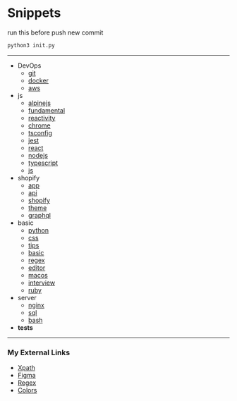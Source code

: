 
# Snippets

run this before push new commit

```bash
python3 init.py
```

---

- DevOps
  - [git](./DevOps/Git.md)
  - [docker](./DevOps/Docker.md)
  - [aws](./DevOps/AWS.md)
- js
  - [alpinejs](./js/Alpinejs.md)
  - [fundamental](./js/Fundamental.md)
  - [reactivity](./js/Reactivity.md)
  - [chrome](./js/Chrome.md)
  - [tsconfig](./js/Tsconfig.md)
  - [jest](./js/Jest.md)
  - [react](./js/React.md)
  - [nodejs](./js/Nodejs.md)
  - [typescript](./js/Typescript.md)
  - [js](./js/Js.md)
- shopify
  - [app](./shopify/App.md)
  - [api](./shopify/Api.md)
  - [shopify](./shopify/Shopify.md)
  - [theme](./shopify/Theme.md)
  - [graphql](./shopify/Graphql.md)
- basic
  - [python](./basic/Python.md)
  - [css](./basic/CSS.md)
  - [tips](./basic/Tips.md)
  - [basic](./basic/Basic.md)
  - [regex](./basic/Regex.md)
  - [editor](./basic/Editor.md)
  - [macos](./basic/MacOS.md)
  - [interview](./basic/interview.md)
  - [ruby](./basic/Ruby.md)
- server
  - [nginx](./server/Nginx.md)
  - [sql](./server/SQL.md)
  - [bash](./server/Bash.md)
- __tests__

---

### My External Links
 - [Xpath](http://xpather.com/)
 - [Figma](https://www.figma.com/file/GAMKg6zWYqYId04ICOHOPq/funny?node-id=1%3A2)
 - [Regex](https://regexr.com/)
 - [Colors](https://color.adobe.com/create/color-wheel)
